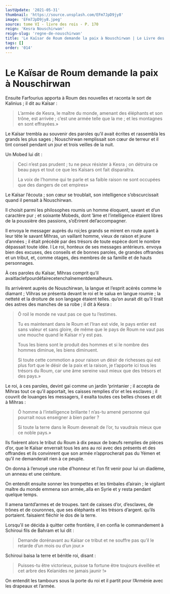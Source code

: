 ```yaml
---
lastUpdate: '2021-05-31'
thumbnail: 'https://source.unsplash.com/EFm7JpD9jy8'
image: 'EFm7JpD9jy8.jpeg'
source: tome VI - livre des rois - P. 170
reign: 'Kesra Nouschirwan'
reign-slug: 'regne-de-nouschirwan'
title: 'Le Kaïsar de Roum demande la paix à Nouschirwan | Le Livre des Rois | Shâhnâmeh'
tags: []
order: '014'
---
```


# Le Kaïsar de Roum demande la paix à Nouschirwan

Ensuite Farfourius apporta à Roum des nouvelles et raconta le sort de Kalinius ; il dit au Kaïsar :

> L’armée de Kesra, le maître du monde, amenant des éléphants et son trône, est arrivée ; c’est une armée telle que la me ; et les montagnes en sont effrayées.»

Le Kaïsar trembla au souvenir des paroles qu’il avait écrites et rassembla les grands les plus sages ; Nouschirwan remplissait son cœur de terreur et il tint conseil pendant un jour et trois veilles de la nuit.

Un Mobed lui dit :

> Ceci n’est pas prudent ; tu ne peux résister à Kesra ; on détruira ce beau pays et tout ce que les Kaïsars ont fait disparaîtra.
>
> La voix de l’homme qui te parle et sa faible raison ne sont occupées que des dangers de cet empires»

Le Kaïsar l’écouta ; son cœur se troublait, son intelligence s’obscurcissait quand il pensait à Nouschirwan.

Il choisit parmi les philosophes roumis un homme éloquent, savant et d’un caractère pur ; et soixante Mobeds, dont ’âme et l’intelligence étaient libres de la poussière des passions, s’oErirent del’accompagner.

Il envoya le messager auprès du roi;les grands se mirent en route ayant à leur tête le savant Mihras, un vaillant homme, vieux de raison et jeune d’années ; il était précédé par des trésors de toute espèce dont le nombre dépassait toute idée. l Le roi, honteux de ses messages antérieurs. envoya bien des excuses, des conseils et de bonnes paroles, de grandes offrandes et un tribut, et, comme otages, des membres de sa famille et de hauts personnages.

À ces paroles du Kaïsar, Mihras comprit qu’il avaitlaclefpourdéfairecetenchalnementdemalheurs.

Ils arrivèrent auprès de Nouschirwan, la langue et l’esprit acérés comme le diamant ; Vlihras se présenta devant le roi et le salua en langue roumie ; la netteté et la droiture de son langage étaient telles. qu’on aurait dit qu’il tirait des astres des manches de sa robe ; il dit à Kesra :

> Ô roil le monde ne vaut pas ce que tu l’estimes.
>
> Tu es maintenant dans le Roum et l’Iran est vide, le pays entier est sans valeur et sans gloire, de même que le pays de Roum ne vaut pas une mouche quand le Kaïsar n’y est pas.
>
> Tous les biens sont le produit des hommes et si le nombre des hommes diminue, les biens diminuent.
>
> Si toute cette commotion a pour raison un désir de richesses qui est plus fort que le désir de la paix et la raison, je t’apporte ici tous les trésors du Roum, car une âme sereine vaut mieux que des trésors et des pays.»

Le roi, à ces paroles, devint gai comme un jardin ’printanier ; il accepta de Mihras tout ce qu’il apportait, les caisses remplies d’or et les esclaves ; il couvrit de louanges les messagers, il exalta toutes ces belles choses et dit à Mihras :

> Ô homme à l’intelligence brillante ! 
 n’as-tu amené personne qui pourrait nous enseigner à bien parler ?
>
> Si toute la terre dans le Roum devenait de l’or, tu vaudrais mieux que ce noble pays.»

Ils fixèrent alors le tribut du Roum à dix peaux de bœufs remplies de pièces d’or, que le Kaïsar enverrait tous les ans au roi avec des présents et des offrandes et ils convinrent que son armée n’approcherait pas du Yémen et qu’il ne demanderait rien à ce peuple.

On donna à l’envoyé une robe d’honneur et l’on fit venir pour lui un diadème, un anneau et une ceinture.

On entendit ensuite sonner les trompettes et les timbales d’airain ; le vigilant maître du monde emmena son armée,.alla en Syrie et y resta pendant quelque temps.

Il amena tantd’armes et de troupes. tant de caisses d’or, d’esclaves, de trônes et de couronnes, que ses éléphants et les trésors d’argent. qu’ils portaient. faisaient fléchir le dos de la terre.

Lorsqu’il se décida à quitter cette frontière, il en confia le commandement à Schiroui fils de Bahram et lui dit :

> Demande dorénavant au Kaïsar ce tribut et ne souffre pas qu’il le retarde d’un mois ou d’un jour.»

Schiroui baisa la terre et bénitle roi, disant :

> Puisses-tu être victorieux, puisse ta fortune être toujours éveillée et cet arbre des Keïanides ne jamais jaunir !»

On entendit les tambours sous la porte du roi et il partit pour l’Arménie avec les drapeaux et l’armée.
